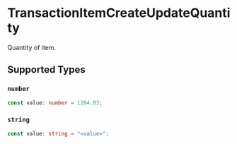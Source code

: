 # TransactionItemCreateUpdateQuantity

Quantity of item.


## Supported Types

### `number`

```typescript
const value: number = 1284.03;
```

### `string`

```typescript
const value: string = "<value>";
```

